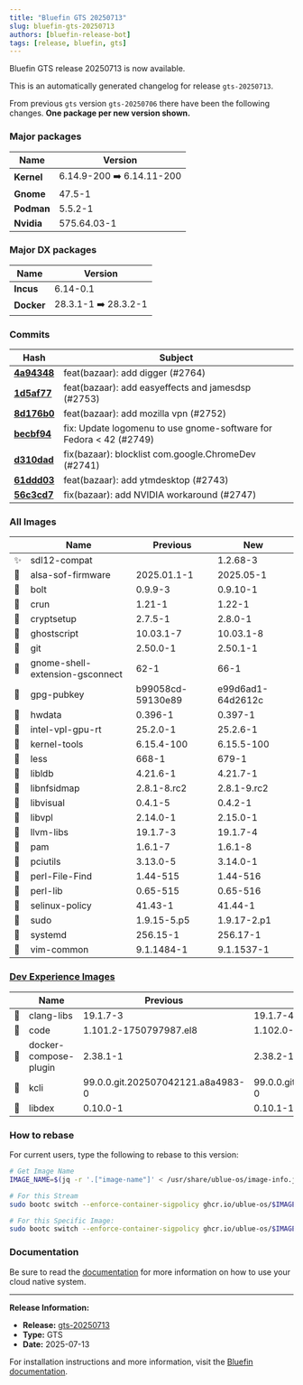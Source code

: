 ```yaml
---
title: "Bluefin GTS 20250713"
slug: bluefin-gts-20250713
authors: [bluefin-release-bot]
tags: [release, bluefin, gts]
---
```


Bluefin GTS release 20250713 is now available.

<!--truncate-->

This is an automatically generated changelog for release `gts-20250713`.

From previous `gts` version `gts-20250706` there have been the following changes. **One package per new version shown.**

### Major packages
| Name | Version |
| --- | --- |
| **Kernel** | 6.14.9-200 ➡️ 6.14.11-200 |
| **Gnome** | 47.5-1 |
| **Podman** | 5.5.2-1 |
| **Nvidia** | 575.64.03-1 |

### Major DX packages
| Name | Version |
| --- | --- |
| **Incus** | 6.14-0.1 |
| **Docker** | 28.3.1-1 ➡️ 28.3.2-1 |

### Commits
| Hash | Subject |
| --- | --- |
| **[4a94348](https://github.com/ublue-os/bluefin/commit/4a94348439b40620a2b67ef7fe0f3ba8181db9b2)** | feat(bazaar): add digger (#2764) |
| **[1d5af77](https://github.com/ublue-os/bluefin/commit/1d5af77baf452aa2cb7e973916cf2ea410fbfda8)** | feat(bazaar): add easyeffects and jamesdsp (#2753) |
| **[8d176b0](https://github.com/ublue-os/bluefin/commit/8d176b062a4fe82d7022ad992044b8fa6dd24e2a)** | feat(bazaar): add mozilla vpn (#2752) |
| **[becbf94](https://github.com/ublue-os/bluefin/commit/becbf940c64fcc6f60f6173d9e654d1d79f0a10d)** | fix: Update logomenu to use gnome-software for Fedora < 42 (#2749) |
| **[d310dad](https://github.com/ublue-os/bluefin/commit/d310dade2e80a4b63a724abf82f5997c93817864)** | fix(bazaar): blocklist com.google.ChromeDev (#2741) |
| **[61ddd03](https://github.com/ublue-os/bluefin/commit/61ddd03f3b6444cbce56058b8cadd129797e0077)** | feat(bazaar): add ytmdesktop (#2743) |
| **[56c3cd7](https://github.com/ublue-os/bluefin/commit/56c3cd763919f2c7b61f4b6e52b90386e43a7ebd)** | fix(bazaar): add NVIDIA workaround (#2747) |

### All Images
| | Name | Previous | New |
| --- | --- | --- | --- |
| ✨ | sdl12-compat | | 1.2.68-3 |
| 🔄 | alsa-sof-firmware | 2025.01.1-1 | 2025.05-1 |
| 🔄 | bolt | 0.9.9-3 | 0.9.10-1 |
| 🔄 | crun | 1.21-1 | 1.22-1 |
| 🔄 | cryptsetup | 2.7.5-1 | 2.8.0-1 |
| 🔄 | ghostscript | 10.03.1-7 | 10.03.1-8 |
| 🔄 | git | 2.50.0-1 | 2.50.1-1 |
| 🔄 | gnome-shell-extension-gsconnect | 62-1 | 66-1 |
| 🔄 | gpg-pubkey | b99058cd-59130e89 | e99d6ad1-64d2612c |
| 🔄 | hwdata | 0.396-1 | 0.397-1 |
| 🔄 | intel-vpl-gpu-rt | 25.2.0-1 | 25.2.6-1 |
| 🔄 | kernel-tools | 6.15.4-100 | 6.15.5-100 |
| 🔄 | less | 668-1 | 679-1 |
| 🔄 | libldb | 4.21.6-1 | 4.21.7-1 |
| 🔄 | libnfsidmap | 2.8.1-8.rc2 | 2.8.1-9.rc2 |
| 🔄 | libvisual | 0.4.1-5 | 0.4.2-1 |
| 🔄 | libvpl | 2.14.0-1 | 2.15.0-1 |
| 🔄 | llvm-libs | 19.1.7-3 | 19.1.7-4 |
| 🔄 | pam | 1.6.1-7 | 1.6.1-8 |
| 🔄 | pciutils | 3.13.0-5 | 3.14.0-1 |
| 🔄 | perl-File-Find | 1.44-515 | 1.44-516 |
| 🔄 | perl-lib | 0.65-515 | 0.65-516 |
| 🔄 | selinux-policy | 41.43-1 | 41.44-1 |
| 🔄 | sudo | 1.9.15-5.p5 | 1.9.17-2.p1 |
| 🔄 | systemd | 256.15-1 | 256.17-1 |
| 🔄 | vim-common | 9.1.1484-1 | 9.1.1537-1 |

### [Dev Experience Images](https://docs.projectbluefin.io/bluefin-dx)
| | Name | Previous | New |
| --- | --- | --- | --- |
| 🔄 | clang-libs | 19.1.7-3 | 19.1.7-4 |
| 🔄 | code | 1.101.2-1750797987.el8 | 1.102.0-1752099924.el8 |
| 🔄 | docker-compose-plugin | 2.38.1-1 | 2.38.2-1 |
| 🔄 | kcli | 99.0.0.git.202507042121.a8a4983-0 | 99.0.0.git.202507120951.3683b77-0 |
| 🔄 | libdex | 0.10.0-1 | 0.10.1-1 |



### How to rebase
For current users, type the following to rebase to this version:
```bash
# Get Image Name
IMAGE_NAME=$(jq -r '.["image-name"]' < /usr/share/ublue-os/image-info.json)

# For this Stream
sudo bootc switch --enforce-container-sigpolicy ghcr.io/ublue-os/$IMAGE_NAME:gts

# For this Specific Image:
sudo bootc switch --enforce-container-sigpolicy ghcr.io/ublue-os/$IMAGE_NAME:gts-20250713
```

### Documentation
Be sure to read the [documentation](https://docs.projectbluefin.io/) for more information
on how to use your cloud native system.

---

**Release Information:**
- **Release:** [gts-20250713](https://github.com/ublue-os/bluefin/releases/tag/gts-20250713)
- **Type:** GTS
- **Date:** 2025-07-13

For installation instructions and more information, visit the [Bluefin documentation](https://docs.projectbluefin.io/).
